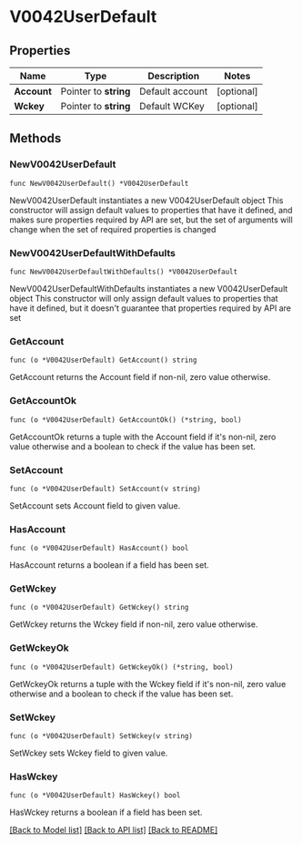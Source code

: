 # V0042UserDefault

## Properties

Name | Type | Description | Notes
------------ | ------------- | ------------- | -------------
**Account** | Pointer to **string** | Default account | [optional] 
**Wckey** | Pointer to **string** | Default WCKey | [optional] 

## Methods

### NewV0042UserDefault

`func NewV0042UserDefault() *V0042UserDefault`

NewV0042UserDefault instantiates a new V0042UserDefault object
This constructor will assign default values to properties that have it defined,
and makes sure properties required by API are set, but the set of arguments
will change when the set of required properties is changed

### NewV0042UserDefaultWithDefaults

`func NewV0042UserDefaultWithDefaults() *V0042UserDefault`

NewV0042UserDefaultWithDefaults instantiates a new V0042UserDefault object
This constructor will only assign default values to properties that have it defined,
but it doesn't guarantee that properties required by API are set

### GetAccount

`func (o *V0042UserDefault) GetAccount() string`

GetAccount returns the Account field if non-nil, zero value otherwise.

### GetAccountOk

`func (o *V0042UserDefault) GetAccountOk() (*string, bool)`

GetAccountOk returns a tuple with the Account field if it's non-nil, zero value otherwise
and a boolean to check if the value has been set.

### SetAccount

`func (o *V0042UserDefault) SetAccount(v string)`

SetAccount sets Account field to given value.

### HasAccount

`func (o *V0042UserDefault) HasAccount() bool`

HasAccount returns a boolean if a field has been set.

### GetWckey

`func (o *V0042UserDefault) GetWckey() string`

GetWckey returns the Wckey field if non-nil, zero value otherwise.

### GetWckeyOk

`func (o *V0042UserDefault) GetWckeyOk() (*string, bool)`

GetWckeyOk returns a tuple with the Wckey field if it's non-nil, zero value otherwise
and a boolean to check if the value has been set.

### SetWckey

`func (o *V0042UserDefault) SetWckey(v string)`

SetWckey sets Wckey field to given value.

### HasWckey

`func (o *V0042UserDefault) HasWckey() bool`

HasWckey returns a boolean if a field has been set.


[[Back to Model list]](../README.md#documentation-for-models) [[Back to API list]](../README.md#documentation-for-api-endpoints) [[Back to README]](../README.md)


